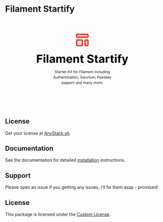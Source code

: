 # Filament Startify
![Filament Startify cover](art/startify.png)

## License 

Get your license at [AnyStack.sh](https://checkout.anystack.sh/filament-startify).

## Documentation

See the documentation for detailed 
[installation](https://startify-docs.develogix.at/) instructions.

## Support

Please open an issue if you getting any issues, i'll fix them asap - promised!

## License

This package is licensed under the 
[Custom License](https://startify-docs.develogix.at/license.html).


